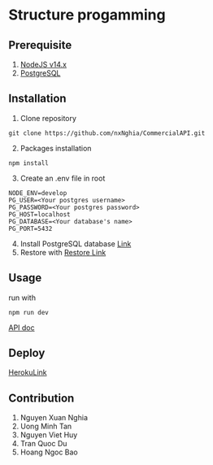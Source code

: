 # Structure progamming
## Prerequisite
1. [NodeJS v14.x](https://nodejs.org/en/)
2. [PostgreSQL](https://www.postgresql.org/)
## Installation
1. Clone repository
```
git clone https://github.com/nxNghia/CommercialAPI.git
```
2. Packages installation
```
npm install
```
3. Create an .env file in root
```
NODE_ENV=develop
PG_USER=<Your postgres username>
PG_PASSWORD=<Your postgres password>
PG_HOST=localhost
PG_DATABASE=<Your database's name>
PG_PORT=5432
```
4. Install PostgreSQL database [Link](https://www.postgresql.org/)
5. Restore with [Restore Link](https://drive.google.com/file/d/1e7cfmw5J6198xcvwRs3cq5zvJqRo5eE7/view?usp=sharing)
## Usage
run with
```
npm run dev
```
[API doc](https://docs.google.com/spreadsheets/d/1Zh3gb4XzCLsjY_1ifFNtJARK4bAMgKYy15LOP4jpVdk/edit?usp=sharing)
## Deploy
[HerokuLink](https://laptrinhcautruc-api.herokuapp.com/)
## Contribution
1. Nguyen Xuan Nghia
2. Uong Minh Tan
3. Nguyen Viet Huy
4. Tran Quoc Du
5. Hoang Ngoc Bao
